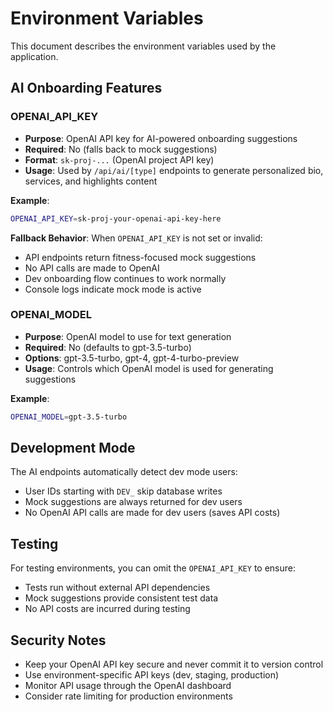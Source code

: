 # Environment Variables

This document describes the environment variables used by the application.

## AI Onboarding Features

### OPENAI_API_KEY
- **Purpose**: OpenAI API key for AI-powered onboarding suggestions
- **Required**: No (falls back to mock suggestions)
- **Format**: `sk-proj-...` (OpenAI project API key)
- **Usage**: Used by `/api/ai/[type]` endpoints to generate personalized bio, services, and highlights content

**Example**:
```bash
OPENAI_API_KEY=sk-proj-your-openai-api-key-here
```

**Fallback Behavior**:
When `OPENAI_API_KEY` is not set or invalid:
- API endpoints return fitness-focused mock suggestions
- No API calls are made to OpenAI
- Dev onboarding flow continues to work normally
- Console logs indicate mock mode is active

### OPENAI_MODEL
- **Purpose**: OpenAI model to use for text generation
- **Required**: No (defaults to gpt-3.5-turbo)
- **Options**: gpt-3.5-turbo, gpt-4, gpt-4-turbo-preview
- **Usage**: Controls which OpenAI model is used for generating suggestions

**Example**:
```bash
OPENAI_MODEL=gpt-3.5-turbo
```

## Development Mode

The AI endpoints automatically detect dev mode users:
- User IDs starting with `DEV_` skip database writes
- Mock suggestions are always returned for dev users
- No OpenAI API calls are made for dev users (saves API costs)

## Testing

For testing environments, you can omit the `OPENAI_API_KEY` to ensure:
- Tests run without external API dependencies
- Mock suggestions provide consistent test data
- No API costs are incurred during testing

## Security Notes

- Keep your OpenAI API key secure and never commit it to version control
- Use environment-specific API keys (dev, staging, production)
- Monitor API usage through the OpenAI dashboard
- Consider rate limiting for production environments
